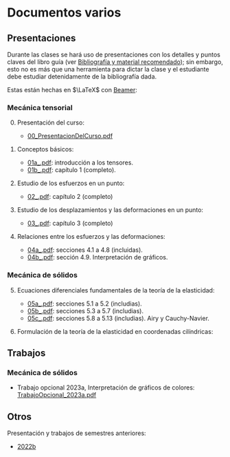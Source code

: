 # Documentos varios

## Presentaciones

Durante las clases se hará uso de presentaciones con los detalles y puntos claves del libro guía (ver [Bibliografía y material recomendado](../informacion/02_bibliografia_material.md)); sin embargo, esto no es más que una herramienta para dictar la clase y el estudiante debe estudiar detenidamente de la bibliografía dada.

Estas están hechas en $\LaTeX$ con [Beamer](https://es.overleaf.com/learn/latex/Beamer): 

### Mecánica tensorial

00. Presentación del curso:
    * [00_PresentacionDelCurso.pdf](00_PresentacionDelCurso.pdf)  

01. Conceptos básicos:
    * [01a_.pdf](2023a/01a_.pdf): introducción a los tensores.
    * [01b_.pdf](2023a/01b_.pdf): capítulo 1 (completo).

02. Estudio de los esfuerzos en un punto:
    * [02_.pdf](2023a/02_.pdf): capítulo 2 (completo)

03. Estudio de los desplazamientos y las deformaciones en un punto:
    * [03_.pdf](2023a/03_.pdf): capítulo 3 (completo)            
    
04. Relaciones entre los esfuerzos y las deformaciones:
    * [04a_.pdf](2023a/04a_.pdf): secciones 4.1 a 4.8 (incluidas).  
    * [04b_.pdf](2023a/04b_.pdf): sección 4.9. Interpretación de gráficos.  


### Mecánica de sólidos

05. Ecuaciones diferenciales fundamentales de la teoría de la elasticidad: 
    * [05a_.pdf](2023a/05a_.pdf): secciones 5.1 a 5.2 (includias).
    * [05b_.pdf](2023a/05b_.pdf): secciones 5.3 a 5.7 (includias). 
    * [05c_.pdf](2023a/05c_.pdf): secciones 5.8 a 5.13 (includias). Airy y Cauchy-Navier.
    
06. Formulación de la teoría de la elasticidad en coordenadas cilíndricas:    


## Trabajos

### Mecánica de sólidos
* Trabajo opcional 2023a, Interpretación de gráficos de colores: [TrabajoOpcional_2023a.pdf](2023a/TrabajoOpcional_2023a.pdf)

## Otros

Presentación y trabajos de semestres anteriores:
* [2022b](2022b)
